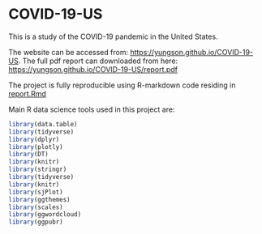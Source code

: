 # COVID-19-US

This is a study of the COVID-19 pandemic in the United States. 

The website can be accessed from: https://yungson.github.io/COVID-19-US.
The full pdf report can downloaded from here: https://yungson.github.io/COVID-19-US/report.pdf

The project is fully reproducible using R-markdown code residing in [report.Rmd](./report.Rmd)

Main R data science tools used in this project are:
```R
library(data.table)
library(tidyverse)
library(dplyr)
library(plotly)
library(DT)
library(knitr)
library(stringr)
library(tidyverse)
library(knitr)
library(sjPlot)
library(ggthemes)
library(scales)
library(ggwordcloud)
library(ggpubr)
```
